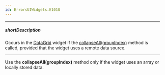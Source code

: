 ```yaml
---
id: ErrorsUIWidgets.E1018
---
```

---
##### shortDescription
Occurs in the [DataGrid](/Documentation/ApiReference/UI_Widgets/dxDataGrid/) widget if the [collapseAll(groupIndex)](/Documentation/ApiReference/UI_Widgets/dxDataGrid/Methods/#collapseAllgroupIndex) method is called, provided that the widget uses a remote data source.

---
Use the **collapseAll(groupIndex)** method only if the widget uses an array or locally stored data.